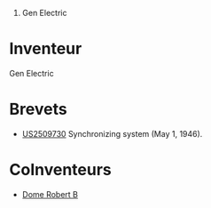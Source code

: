 1.  Gen Electric

Inventeur
=========

Gen Electric

Brevets
=======

-   [US2509730](US2509730 "wikilink") Synchronizing system (May
    1, 1946).

CoInventeurs
============

-   [Dome Robert B](Dome_Robert_B "wikilink")
